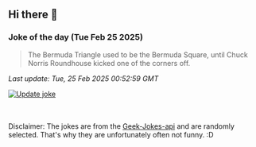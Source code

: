 ## Hi there 👋

### Joke of the day (Tue Feb 25 2025)
<!-- joke -->
>The Bermuda Triangle used to be the Bermuda Square, until Chuck Norris Roundhouse kicked one of the corners off.
<!-- /joke -->

*Last update: Tue, 25 Feb 2025 00:52:59 GMT*

[![Update joke](https://github.com/nclskfm/nclskfm/actions/workflows/joke.yml/badge.svg)](https://github.com/nclskfm/nclskfm/actions/workflows/joke.yml)

<br><br>
Disclaimer: The jokes are from the [Geek-Jokes-api](https://github.com/sameerkumar18/geek-joke-api) and are randomly selected. That's why they are unfortunately often not funny. :D
